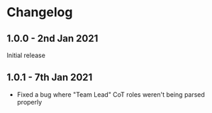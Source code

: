 # Changelog

## 1.0.0 - 2nd Jan 2021
Initial release

## 1.0.1 - 7th Jan 2021
- Fixed a bug where "Team Lead" CoT roles weren't being parsed properly
